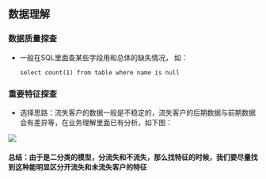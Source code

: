 ## 数据理解

### 数据质量探查

- 一般在SQL里面查某些字段用和总体的缺失情况， 如：

  ~~~
  select count(1) from table where name is null
  ~~~

  

### 重要特征探查

- 选择思路：流失客户的数据一般是不稳定的，流失客户的后期数据与前期数据会有差异等，在业务理解里面已有分析，如下图：

![](F:\PycharmProjects\DataMiningCase\doc\assets\1576639374150.png)


<h4> 总结：由于是二分类的模型，分流失和不流失，那么找特征的时候，我们要尽量找到这种能明显区分开流失和未流失客户的特征

